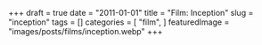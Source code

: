 +++
draft = true
date = "2011-01-01"
title = "Film: Inception"
slug = "inception"
tags = []
categories = [
    "film",
]
featuredImage = "images/posts/films/inception.webp"
+++

